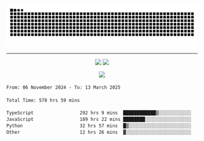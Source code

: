 <div align="center">
  <picture>
      <source
    media="(prefers-color-scheme: dark)"
      srcset="https://raw.githubusercontent.com/platane/snk/output/github-contribution-grid-snake-dark.svg"
      />
    <source
      media="(prefers-color-scheme: light)"
      srcset="https://raw.githubusercontent.com/xct007/xct007/output/github-contribution-grid-snake.svg"
      />
    <img
      alt="Snake"
      src="https://raw.githubusercontent.com/xct007/xct007/output/github-contribution-grid-snake.svg"
      />
  </picture>

</div>

___
<p align="center">
  <img src="https://readme-stats-blush-eta.vercel.app/api/top-langs/?username=xct007&layout=compact" />
  <img src="https://readme-stats-blush-eta.vercel.app/api?username=xct007&show_icons=true&theme=transparent&hide_title=true&include_all_commits=true" />
</p>

<p align="center">
  <img src="https://github-profile-trophy.vercel.app/?username=xct007&no-bg=true&rank=S,SS,SSS,A,AA,AAA,UNKNOWN,SECRET&row=3&title=-Followers,-Stars&margin-w=15&margin-h=15&column=2" />
</p>
<!--START_SECTION:waka-->

```txt
From: 06 November 2024 - To: 13 March 2025

Total Time: 578 hrs 59 mins

TypeScript                 292 hrs 9 mins  ████████████▒░░░░░░░░░░░░   49.40 %
JavaScript                 189 hrs 22 mins ████████░░░░░░░░░░░░░░░░░   32.02 %
Python                     32 hrs 57 mins  █▒░░░░░░░░░░░░░░░░░░░░░░░   05.57 %
Other                      12 hrs 26 mins  ▓░░░░░░░░░░░░░░░░░░░░░░░░   02.10 %
```

<!--END_SECTION:waka-->
